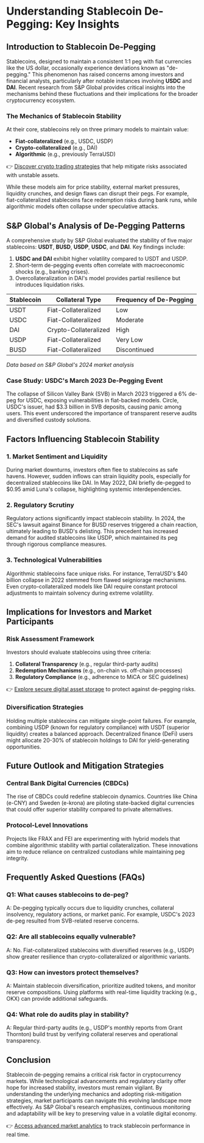 # Understanding Stablecoin De-Pegging: Key Insights

## Introduction to Stablecoin De-Pegging

Stablecoins, designed to maintain a consistent 1:1 peg with fiat currencies like the US dollar, occasionally experience deviations known as "de-pegging." This phenomenon has raised concerns among investors and financial analysts, particularly after notable instances involving **USDC** and **DAI**. Recent research from S&P Global provides critical insights into the mechanisms behind these fluctuations and their implications for the broader cryptocurrency ecosystem.

### The Mechanics of Stablecoin Stability

At their core, stablecoins rely on three primary models to maintain value:  
- **Fiat-collateralized** (e.g., USDC, USDP)  
- **Crypto-collateralized** (e.g., DAI)  
- **Algorithmic** (e.g., previously TerraUSD)  

👉 [Discover crypto trading strategies](https://bit.ly/okx-bonus) that help mitigate risks associated with unstable assets.  

While these models aim for price stability, external market pressures, liquidity crunches, and design flaws can disrupt their pegs. For example, fiat-collateralized stablecoins face redemption risks during bank runs, while algorithmic models often collapse under speculative attacks.

## S&P Global's Analysis of De-Pegging Patterns

A comprehensive study by S&P Global evaluated the stability of five major stablecoins: **USDT**, **BUSD**, **USDP**, **USDC**, and **DAI**. Key findings include:  

1. **USDC and DAI** exhibit higher volatility compared to USDT and USDP.  
2. Short-term de-pegging events often correlate with macroeconomic shocks (e.g., banking crises).  
3. Overcollateralization in DAI's model provides partial resilience but introduces liquidation risks.  

| Stablecoin | Collateral Type | Frequency of De-Pegging |  
|------------|------------------|--------------------------|  
| USDT       | Fiat-Collateralized | Low |  
| USDC       | Fiat-Collateralized | Moderate |  
| DAI        | Crypto-Collateralized | High |  
| USDP       | Fiat-Collateralized | Very Low |  
| BUSD       | Fiat-Collateralized | Discontinued |  

*Data based on S&P Global's 2024 market analysis*

### Case Study: USDC's March 2023 De-Pegging Event

The collapse of Silicon Valley Bank (SVB) in March 2023 triggered a 6% de-peg for USDC, exposing vulnerabilities in fiat-backed models. Circle, USDC's issuer, had $3.3 billion in SVB deposits, causing panic among users. This event underscored the importance of transparent reserve audits and diversified custody solutions.

## Factors Influencing Stablecoin Stability

### 1. Market Sentiment and Liquidity

During market downturns, investors often flee to stablecoins as safe havens. However, sudden inflows can strain liquidity pools, especially for decentralized stablecoins like DAI. In May 2022, DAI briefly de-pegged to $0.95 amid Luna's collapse, highlighting systemic interdependencies.

### 2. Regulatory Scrutiny

Regulatory actions significantly impact stablecoin stability. In 2024, the SEC's lawsuit against Binance for BUSD reserves triggered a chain reaction, ultimately leading to BUSD's delisting. This precedent has increased demand for audited stablecoins like USDP, which maintained its peg through rigorous compliance measures.

### 3. Technological Vulnerabilities

Algorithmic stablecoins face unique risks. For instance, TerraUSD's $40 billion collapse in 2022 stemmed from flawed seigniorage mechanisms. Even crypto-collateralized models like DAI require constant protocol adjustments to maintain solvency during extreme volatility.

## Implications for Investors and Market Participants

### Risk Assessment Framework

Investors should evaluate stablecoins using three criteria:  
1. **Collateral Transparency** (e.g., regular third-party audits)  
2. **Redemption Mechanisms** (e.g., on-chain vs. off-chain processes)  
3. **Regulatory Compliance** (e.g., adherence to MiCA or SEC guidelines)  

👉 [Explore secure digital asset storage](https://bit.ly/okx-bonus) to protect against de-pegging risks.

### Diversification Strategies

Holding multiple stablecoins can mitigate single-point failures. For example, combining USDP (known for regulatory compliance) with USDT (superior liquidity) creates a balanced approach. Decentralized finance (DeFi) users might allocate 20-30% of stablecoin holdings to DAI for yield-generating opportunities.

## Future Outlook and Mitigation Strategies

### Central Bank Digital Currencies (CBDCs)

The rise of CBDCs could redefine stablecoin dynamics. Countries like China (e-CNY) and Sweden (e-krona) are piloting state-backed digital currencies that could offer superior stability compared to private alternatives.

### Protocol-Level Innovations

Projects like FRAX and FEI are experimenting with hybrid models that combine algorithmic stability with partial collateralization. These innovations aim to reduce reliance on centralized custodians while maintaining peg integrity.

## Frequently Asked Questions (FAQs)

### Q1: What causes stablecoins to de-peg?  
A: De-pegging typically occurs due to liquidity crunches, collateral insolvency, regulatory actions, or market panic. For example, USDC's 2023 de-peg resulted from SVB-related reserve concerns.

### Q2: Are all stablecoins equally vulnerable?  
A: No. Fiat-collateralized stablecoins with diversified reserves (e.g., USDP) show greater resilience than crypto-collateralized or algorithmic variants.

### Q3: How can investors protect themselves?  
A: Maintain stablecoin diversification, prioritize audited tokens, and monitor reserve compositions. Using platforms with real-time liquidity tracking (e.g., OKX) can provide additional safeguards.

### Q4: What role do audits play in stability?  
A: Regular third-party audits (e.g., USDP's monthly reports from Grant Thornton) build trust by verifying collateral reserves and operational transparency.

## Conclusion

Stablecoin de-pegging remains a critical risk factor in cryptocurrency markets. While technological advancements and regulatory clarity offer hope for increased stability, investors must remain vigilant. By understanding the underlying mechanics and adopting risk-mitigation strategies, market participants can navigate this evolving landscape more effectively. As S&P Global's research emphasizes, continuous monitoring and adaptability will be key to preserving value in a volatile digital economy.

👉 [Access advanced market analytics](https://bit.ly/okx-bonus) to track stablecoin performance in real time.
